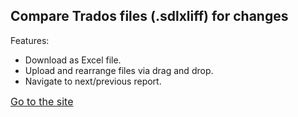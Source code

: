 ## Compare Trados files (.sdlxliff) for changes
Features:
- Download as Excel file.
- Upload and rearrange files via drag and drop.
- Navigate to next/previous report.


<font size="3">[Go to the site](https://xdiff.netlify.app/)</font>
